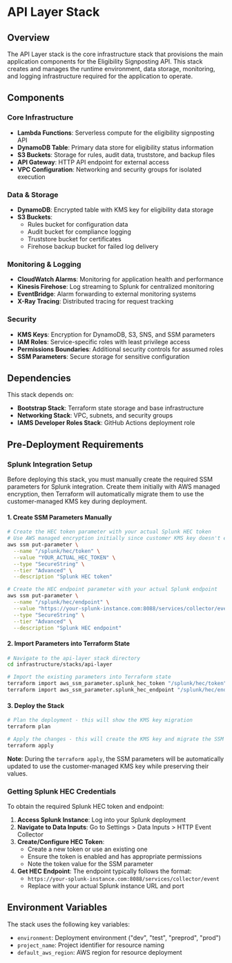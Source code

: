# API Layer Stack

## Overview

The API Layer stack is the core infrastructure stack that provisions the main application components for the Eligibility Signposting API. This stack creates and manages the runtime environment, data storage, monitoring, and logging infrastructure required for the application to operate.

## Components

### Core Infrastructure

- **Lambda Functions**: Serverless compute for the eligibility signposting API
- **DynamoDB Table**: Primary data store for eligibility status information
- **S3 Buckets**: Storage for rules, audit data, truststore, and backup files
- **API Gateway**: HTTP API endpoint for external access
- **VPC Configuration**: Networking and security groups for isolated execution

### Data & Storage

- **DynamoDB**: Encrypted table with KMS key for eligibility data storage
- **S3 Buckets**:
  - Rules bucket for configuration data
  - Audit bucket for compliance logging
  - Truststore bucket for certificates
  - Firehose backup bucket for failed log delivery

### Monitoring & Logging

- **CloudWatch Alarms**: Monitoring for application health and performance
- **Kinesis Firehose**: Log streaming to Splunk for centralized monitoring
- **EventBridge**: Alarm forwarding to external monitoring systems
- **X-Ray Tracing**: Distributed tracing for request tracking

### Security

- **KMS Keys**: Encryption for DynamoDB, S3, SNS, and SSM parameters
- **IAM Roles**: Service-specific roles with least privilege access
- **Permissions Boundaries**: Additional security controls for assumed roles
- **SSM Parameters**: Secure storage for sensitive configuration

## Dependencies

This stack depends on:

- **Bootstrap Stack**: Terraform state storage and base infrastructure
- **Networking Stack**: VPC, subnets, and security groups
- **IAMS Developer Roles Stack**: GitHub Actions deployment role

## Pre-Deployment Requirements

### Splunk Integration Setup

Before deploying this stack, you must manually create the required SSM parameters for Splunk integration. Create them initially with AWS managed encryption, then Terraform will automatically migrate them to use the customer-managed KMS key during deployment.

#### 1. Create SSM Parameters Manually

```bash
# Create the HEC token parameter with your actual Splunk HEC token
# Use AWS managed encryption initially since customer KMS key doesn't exist yet
aws ssm put-parameter \
  --name "/splunk/hec/token" \
  --value "YOUR_ACTUAL_HEC_TOKEN" \
  --type "SecureString" \
  --tier "Advanced" \
  --description "Splunk HEC token"

# Create the HEC endpoint parameter with your actual Splunk endpoint
aws ssm put-parameter \
  --name "/splunk/hec/endpoint" \
  --value "https://your-splunk-instance.com:8088/services/collector/event" \
  --type "SecureString" \
  --tier "Advanced" \
  --description "Splunk HEC endpoint"
```

#### 2. Import Parameters into Terraform State

```bash
# Navigate to the api-layer stack directory
cd infrastructure/stacks/api-layer

# Import the existing parameters into Terraform state
terraform import aws_ssm_parameter.splunk_hec_token "/splunk/hec/token"
terraform import aws_ssm_parameter.splunk_hec_endpoint "/splunk/hec/endpoint"
```

#### 3. Deploy the Stack

```bash
# Plan the deployment - this will show the KMS key migration
terraform plan

# Apply the changes - this will create the KMS key and migrate the SSM parameters
terraform apply
```

**Note**: During the `terraform apply`, the SSM parameters will be automatically updated to use the customer-managed KMS key while preserving their values.

### Getting Splunk HEC Credentials

To obtain the required Splunk HEC token and endpoint:

1. **Access Splunk Instance**: Log into your Splunk deployment
2. **Navigate to Data Inputs**: Go to Settings > Data Inputs > HTTP Event Collector
3. **Create/Configure HEC Token**:
   - Create a new token or use an existing one
   - Ensure the token is enabled and has appropriate permissions
   - Note the token value for the SSM parameter
4. **Get HEC Endpoint**: The endpoint typically follows the format:
   - `https://your-splunk-instance.com:8088/services/collector/event`
   - Replace with your actual Splunk instance URL and port

## Environment Variables

The stack uses the following key variables:

- `environment`: Deployment environment ("dev", "test", "preprod", "prod")
- `project_name`: Project identifier for resource naming
- `default_aws_region`: AWS region for resource deployment
